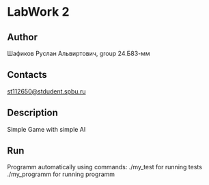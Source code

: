 # LabWork 2
## Author
Шафиков Руслан Альвиртович, group 24.Б83-мм
## Contacts
st112650@stdudent.spbu.ru
## Description
Simple Game with simple AI
## Run
Programm automatically using commands:
./my_test for running tests
./my_programm for running programm
